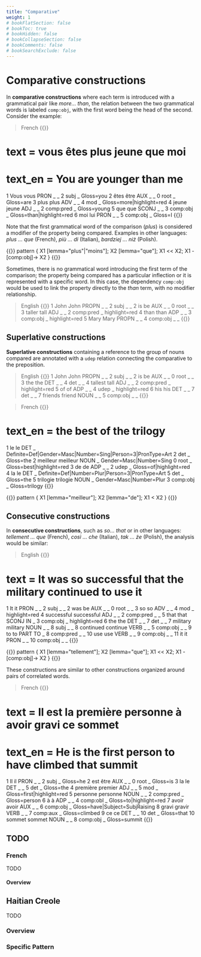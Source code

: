 ```yaml
---
title: "Comparative"
weight: 1
# bookFlatSection: false
# bookToc: true
# bookHidden: false
# bookCollapseSection: false
# bookComments: false
# bookSearchExclude: false
---
```


# Comparative constructions

In **comparative constructions** where each term is introduced with a grammatical pair like *more... than*, the relation between the two grammatical words is labeled `comp:obj`, with the first word being the head of the second. Consider the example:

> French
{{<conll>}}
# text = vous êtes plus jeune que moi
# text_en = You are younger than me
1	Vous	vous	PRON	_	_	2	subj	_	Gloss=you
2	êtes	être	AUX	_	_	0	root	_	Gloss=are
3	plus	plus	ADV	_	_	4	mod	_	Gloss=more|highlight=red
4	jeune	jeune	ADJ	_	_	2	comp:pred	_	Gloss=young
5	que	que	SCONJ	_	_	3	comp:obj	_	Gloss=than|highlight=red
6	moi	lui	PRON	_	_	5	comp:obj	_	Gloss=I
{{</conll>}}


Note that the first grammatical word of the comparison (*plus*) is considered a modifier of the property being compared. Examples in other languages: *plus ... que* (French), *più ... di* (Italian), *bardziej ... niż* (Polish).

{{<grew corpus="SUD_French-Rhapsodie@latest">}}
pattern { 
	X1 [lemma="plus"|"moins"]; X2 [lemma="que"]; X1 << X2; 
	X1 -[comp:obj]-> X2
}
{{</grew>}}

Sometimes, there is no grammatical word introducing the first term of the comparison; the property being compared has a particular inflection or it is represented with a specific word. In this case, the dependency `comp:obj` would be used to link the property directly to the *than* term, with no modifier relationship.



> English
{{<conll>}}
1	John	John	PROPN	_	_	2	subj	_	_
2	is	be	AUX	_	_	0	root	_	_
3	taller	tall	ADJ	_	_	2	comp:pred	_	highlight=red
4	than	than	ADP	_	_	3	comp:obj	_	highlight=red
5	Mary	Mary	PROPN	_	_	4	comp:obj	_	_
{{</conll>}}


## Superlative constructions

**Superlative constructions** containing a reference to the group of nouns compared are annotated with a `udep` relation connecting the comparative to the preposition.

> English
{{<conll>}}
1	John	John	PROPN	_	_	2	subj	_	_
2	is	be	AUX	_	_	0	root	_	_
3	the	the	DET	_	_	4	det	_	_
4	tallest	tall	ADJ	_	_	2	comp:pred	_	highlight=red
5	of	of	ADP	_	_	4	udep	_	highlight=red
6	his	his	DET	_	_	7	det	_	_
7	friends	friend	NOUN	_	_	5	comp:obj	_	_
{{</conll>}}

> French 
{{<conll>}}
# text_en = the best of the trilogy
1	le	le	DET	_	Definite=Def|Gender=Masc|Number=Sing|Person=3|PronType=Art	2	det	_	Gloss=the
2	meilleur	meilleur	NOUN	_	Gender=Masc|Number=Sing	0	root	_	Gloss=best|highlight=red
3	de	de	ADP	_	_	2	udep	_	Gloss=of|highlight=red
4	la	le	DET	_	Definite=Def|Number=Plur|Person=3|PronType=Art	5	det	_	Gloss=the
5	trilogie	trilogie	NOUN	_	Gender=Masc|Number=Plur	3	comp:obj	_	Gloss=trilogy
{{</conll>}}

{{<grew corpus="SUD_French-GSD@latest">}}
pattern { X1 [lemma="meilleur"]; X2 [lemma="de"]; X1 < X2 }
{{</grew>}}

## Consecutive constructions
In **consecutive constructions**, such as *so... that* or in other languages: *tellement ... que* (French), *così ... che* (Italian), *tak ... że* (Polish), the analysis would be similar:

> English
{{<conll>}}
# text = It was so successful that the military continued to use it
1	It	it	PRON	_	_	2	subj	_	_
2	was	be	AUX	_	_	0	root	_	_
3	so	so	ADV	_	_	4	mod	_	highlight=red
4	successful	successful	ADJ	_	_	2	comp:pred	_	_
5	that	that	SCONJ	IN	_	3	comp:obj	_	highlight=red
6	the	the	DET	_	_	7	det	_	_
7	military	military	NOUN	_	_	8	subj	_	_
8	continued	continue	VERB	_	_	5	comp:obj	_	_
9	to	to	PART	TO	_	8	comp:pred	_	_
10	use	use	VERB	_	_	9	comp:obj	_	_
11	it	it	PRON	_	_	10	comp:obj	_	_
{{</conll>}}

{{<grew corpus="SUD_French-GSD@latest">}}
pattern { 
	X1 [lemma="tellement"]; X2 [lemma="que"]; X1 << X2; 
	X1 -[comp:obj]-> X2
}
{{</grew>}}

These constructions are similar to other constructions organized around pairs of correlated words.

> French
{{<conll>}}
# text = Il est la première personne à avoir gravi ce sommet
# text_en = He is the first person to have climbed that summit
1	Il	il	PRON	_	_	2	subj	_	Gloss=he
2	est	être	AUX	_	_	0	root	_	Gloss=is
3	la	le	DET	_	_	5	det	_	Gloss=the
4	première	premier	ADJ	_	_	5	mod	_	Gloss=first|highlight=red
5	personne	personne	NOUN	_	_	2	comp:pred	_	Gloss=person
6	à	à	ADP	_	_	4	comp:obl	_	Gloss=to|highlight=red
7	avoir	avoir	AUX	_	_	6	comp:obj	_	Gloss=have|Subject=SubjRaising
8	gravi	gravir	VERB	_	_	7	comp:aux	_	Gloss=climbed
9	ce	ce	DET	_	_	10	det	_	Gloss=that
10	sommet	sommet	NOUN	_	_	8	comp:obj	_	Gloss=summit
{{</conll>}}





## TODO
### French

TODO
#### Overview



## Haitian Creole

TODO
### Overview

### Specific Pattern


